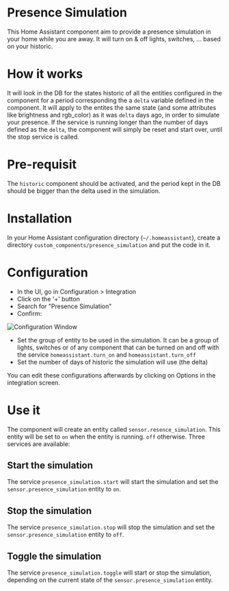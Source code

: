# Presence Simulation
This Home Assistant component aim to provide a presence simulation in your home while you are away. It will turn on & off lights, switches, ... based on your historic.

# How it works
It will look in the DB for the states historic of all the entities configured in the component for a period corresponding the a `delta` variable defined in the component.
It will apply to the entites the same state (and some attributes like brightness and rgb_color) as it was `delta` days ago, in order to simulate your presence.
If the service is running longer than the number of days defined as the `delta`, the component will simply be reset and start over, until the stop service is called.

# Pre-requisit
The `historic` component should be activated, and the period kept in the DB should be bigger than the delta used in the simulation.

# Installation
In your Home Assistant configuration directory (`~/.homeassistant`), create a directory `custom_components/presence_simulation` and put the code in it.

# Configuration
* In the UI, go in Configuration > Integration
* Click on the '+' button
* Search for "Presence Simulation"
* Confirm:

![Configuration Window](https://github.com/slashback100/presence_simulation/blob/main/images/configFlow.jpg)

* Set the group of entity to be used in the simulation. It can be a group of lights, switches or of any component that can be turned on and off with the service `homeassistant.turn_on` and `homeassistant.turn_off`
* Set the number of days of historic the simulation will use (the delta)

You can edit these configurations afterwards by clicking on Options in the integration screen.

# Use it

The component will create an entity called `sensor.resence_simulation`. This entity will be set to `on` when the entity is running. `off` otherwise.
Three services are available:
## Start the simulation
The service `presence_simulation.start` will start the simulation and set the `sensor.presence_simulation` entity to `on`.
## Stop the simulation
The service `presence_simulation.stop` will stop the simulation and set the `sensor.presence_simulation` entity to `off`.
## Toggle the simulation
The service `presence_simulation.toggle` will start or stop the simulation, depending on the current state of the `sensor.presence_simulation` entity.
